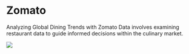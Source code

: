 # Zomato
Analyzing Global Dining Trends with Zomato Data involves examining restaurant data to guide informed decisions within the culinary market.

![](https://www.google.com/url?sa=i&url=https%3A%2F%2Finc42.com%2Fbuzz%2Fshares-of-profitable-zomato-touch-new-52-week-high-at-inr-98-39-brokerages-raise-pts%2F&psig=AOvVaw2xUjPQdUool6fCdfnmJ-0m&ust=1715753039408000&source=images&cd=vfe&opi=89978449&ved=0CBIQjRxqFwoTCICS08W8jIYDFQAAAAAdAAAAABAE)
